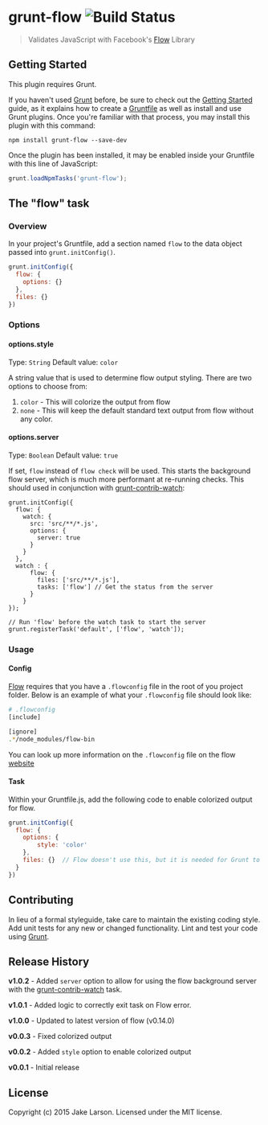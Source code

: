 # grunt-flow ![Build Status](https://secure.travis-ci.org/larsonjj/grunt-flow.png?branch=master)

> Validates JavaScript with Facebook's [Flow](https://github.com/facebook/flow) Library

## Getting Started
This plugin requires Grunt.

If you haven't used [Grunt](http://gruntjs.com/) before, be sure to check out the [Getting Started](http://gruntjs.com/getting-started) guide, as it explains how to create a [Gruntfile](http://gruntjs.com/sample-gruntfile) as well as install and use Grunt plugins. Once you're familiar with that process, you may install this plugin with this command:

```shell
npm install grunt-flow --save-dev
```

Once the plugin has been installed, it may be enabled inside your Gruntfile with this line of JavaScript:

```js
grunt.loadNpmTasks('grunt-flow');
```

## The "flow" task

### Overview
In your project's Gruntfile, add a section named `flow` to the data object passed into `grunt.initConfig()`.

```js
grunt.initConfig({
  flow: {
    options: {}
  },
  files: {}
})
```

### Options

#### options.style
Type: `String`
Default value: `color`

A string value that is used to determine flow output styling. There are two options to choose from:

1. `color` - This will colorize the output from flow
2. `none` - This will keep the default standard text output from flow without any color.

#### options.server
Type: `Boolean`
Default value: `true`

If set, `flow` instead of `flow check` will be used. This starts the background flow server, which is much more performant at re-running checks. 
This should used in conjunction with [grunt-contrib-watch](https://github.com/gruntjs/grunt-contrib-watch):

```
grunt.initConfig({
  flow: {
    watch: {
      src: 'src/**/*.js',
      options: {
        server: true
      }
    }
  },
  watch : {
      flow: {
        files: ['src/**/*.js'],
        tasks: ['flow'] // Get the status from the server
      }
    }
});

// Run 'flow' before the watch task to start the server
grunt.registerTask('default', ['flow', 'watch']);
```

### Usage

#### Config

[Flow](https://github.com/facebook/flow) requires that you have a `.flowconfig` file in the root of you project folder. Below is an example of what your `.flowconfig` file should look like:

```bash
# .flowconfig
[include]

[ignore]
.*/node_modules/flow-bin
```

You can look up more information on the `.flowconfig` file on the flow [website](http://flowtype.org/docs/advanced-configuration.html#_)

#### Task

Within your Gruntfile.js, add the following code to enable colorized output for flow.

```js
grunt.initConfig({
  flow: {
    options: {
        style: 'color'
    },
    files: {}  // Flow doesn't use this, but it is needed for Grunt to run properly
  }
})
```



## Contributing
In lieu of a formal styleguide, take care to maintain the existing coding style. Add unit tests for any new or changed functionality. Lint and test your code using [Grunt](http://gruntjs.com/).

## Release History

<strong>v1.0.2</strong> - Added `server` option to allow for using the flow background server with the [grunt-contrib-watch](https://github.com/gruntjs/grunt-contrib-watch) task.

<strong>v1.0.1</strong> - Added logic to correctly exit task on Flow error.

<strong>v1.0.0</strong> - Updated to latest version of flow (v0.14.0)

<strong>v0.0.3</strong> - Fixed colorized output

<strong>v0.0.2</strong> - Added `style` option to enable colorized output

<strong>v0.0.1</strong> - Initial release

## License
Copyright (c) 2015 Jake Larson. Licensed under the MIT license.
